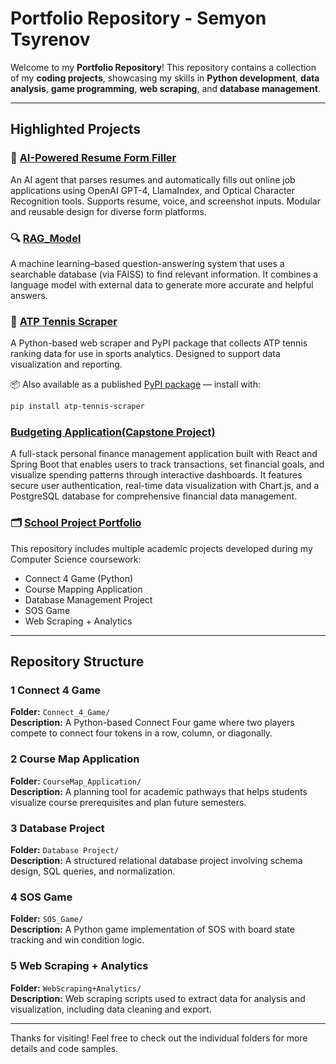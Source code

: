 # Portfolio Repository - Semyon Tsyrenov

Welcome to my **Portfolio Repository**! This repository contains a collection of my **coding projects**, showcasing my skills in **Python development**, **data analysis**, **game programming**, **web scraping**, and **database management**.

---

  ## Highlighted Projects
  
  ### 🤖 [AI-Powered Resume Form Filler](https://github.com/Semne77/Workflow_Agent.git)
  An AI agent that parses resumes and automatically fills out online job applications using OpenAI GPT-4, LlamaIndex, and Optical Character Recognition tools. Supports resume, voice, and screenshot inputs. Modular and reusable design for diverse form platforms.
  
  ### 🔍 [RAG_Model](https://github.com/Semne77/RAG_Model)
  A machine learning–based question-answering system that uses a searchable database (via FAISS) to find relevant information. It combines a language model with external data to generate more accurate and helpful answers.
  
  ### 🎾 [ATP Tennis Scraper](https://github.com/Semne77/atp_tennis_scraper)
  A Python-based web scraper and PyPI package that collects ATP tennis ranking data for use in sports analytics. Designed to support data visualization and reporting.
  
  📦 Also available as a published [PyPI package](https://pypi.org/project/atp-tennis-scraper/) — install with:
  ```bash
  pip install atp-tennis-scraper
  ```

  ### [Budgeting Application(Capstone Project)](https://github.com/Semne77/cs451r)
  A full-stack personal finance management application built with React and Spring Boot that enables users to track transactions, set financial goals, and visualize spending patterns through interactive dashboards. It features secure user                authentication, real-time data visualization with Chart.js, and a PostgreSQL database for comprehensive financial data management.
  


### 🗂 [School Project Portfolio](https://github.com/Semne77/Portfolio)
This repository includes multiple academic projects developed during my Computer Science coursework:
- Connect 4 Game (Python)
- Course Mapping Application
- Database Management Project
- SOS Game
- Web Scraping + Analytics

---

## Repository Structure

### 1️ Connect 4 Game  
**Folder:** `Connect_4_Game/`  
**Description:** A Python-based Connect Four game where two players compete to connect four tokens in a row, column, or diagonally.

### 2️ Course Map Application  
**Folder:** `CourseMap_Application/`  
**Description:** A planning tool for academic pathways that helps students visualize course prerequisites and plan future semesters.

### 3️ Database Project   
**Folder:** `Database Project/`  
**Description:** A structured relational database project involving schema design, SQL queries, and normalization.

### 4️ SOS Game  
**Folder:** `SOS_Game/`  
**Description:** A Python game implementation of SOS with board state tracking and win condition logic.

### 5️ Web Scraping + Analytics   
**Folder:** `WebScraping+Analytics/`  
**Description:** Web scraping scripts used to extract data for analysis and visualization, including data cleaning and export.

---

Thanks for visiting! Feel free to check out the individual folders for more details and code samples.
